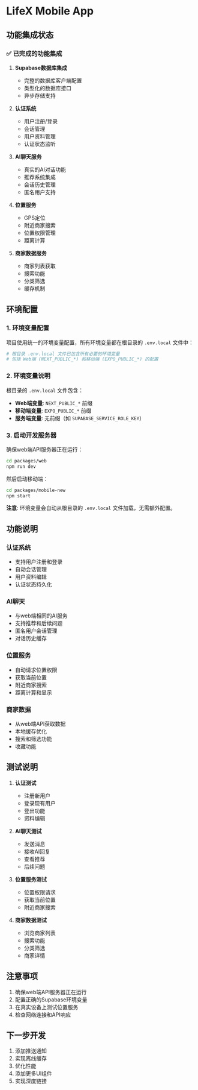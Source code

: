 # LifeX Mobile App

## 功能集成状态

### ✅ 已完成的功能集成

1. **Supabase数据库集成**
   - 完整的数据库客户端配置
   - 类型化的数据库接口
   - 异步存储支持

2. **认证系统**
   - 用户注册/登录
   - 会话管理
   - 用户资料管理
   - 认证状态监听

3. **AI聊天服务**
   - 真实的AI对话功能
   - 推荐系统集成
   - 会话历史管理
   - 匿名用户支持

4. **位置服务**
   - GPS定位
   - 附近商家搜索
   - 位置权限管理
   - 距离计算

5. **商家数据服务**
   - 商家列表获取
   - 搜索功能
   - 分类筛选
   - 缓存机制

## 环境配置

### 1. 环境变量配置

项目使用统一的环境变量配置，所有环境变量都在根目录的 `.env.local` 文件中：

```bash
# 根目录 .env.local 文件已包含所有必要的环境变量
# 包括 Web端 (NEXT_PUBLIC_*) 和移动端 (EXPO_PUBLIC_*) 的配置
```

### 2. 环境变量说明

根目录的 `.env.local` 文件包含：
- **Web端变量**: `NEXT_PUBLIC_*` 前缀
- **移动端变量**: `EXPO_PUBLIC_*` 前缀  
- **服务端变量**: 无前缀（如 `SUPABASE_SERVICE_ROLE_KEY`）

### 3. 启动开发服务器

确保web端API服务器正在运行：
```bash
cd packages/web
npm run dev
```

然后启动移动端：
```bash
cd packages/mobile-new
npm start
```

**注意**: 环境变量会自动从根目录的 `.env.local` 文件加载，无需额外配置。

## 功能说明

### 认证系统
- 支持用户注册和登录
- 自动会话管理
- 用户资料编辑
- 认证状态持久化

### AI聊天
- 与web端相同的AI服务
- 支持推荐和后续问题
- 匿名用户会话管理
- 对话历史缓存

### 位置服务
- 自动请求位置权限
- 获取当前位置
- 附近商家搜索
- 距离计算和显示

### 商家数据
- 从web端API获取数据
- 本地缓存优化
- 搜索和筛选功能
- 收藏功能

## 测试说明

1. **认证测试**
   - 注册新用户
   - 登录现有用户
   - 登出功能
   - 资料编辑

2. **AI聊天测试**
   - 发送消息
   - 接收AI回复
   - 查看推荐
   - 后续问题

3. **位置服务测试**
   - 位置权限请求
   - 获取当前位置
   - 附近商家搜索

4. **商家数据测试**
   - 浏览商家列表
   - 搜索功能
   - 分类筛选
   - 商家详情

## 注意事项

1. 确保web端API服务器正在运行
2. 配置正确的Supabase环境变量
3. 在真实设备上测试位置服务
4. 检查网络连接和API响应

## 下一步开发

1. 添加推送通知
2. 实现离线缓存
3. 优化性能
4. 添加更多UI组件
5. 实现深度链接
